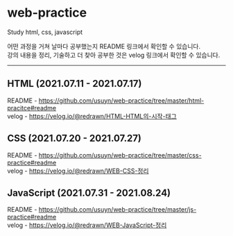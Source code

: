 # web-practice

Study html, css, javascript  

어떤 과정을 거쳐 날마다 공부했는지 README 링크에서 확인할 수 있습니다.   
강의 내용을 정리, 기술하고 더 찾아 공부한 것은 velog 링크에서 확인할 수 있습니다.

***

## HTML (2021.07.11 - 2021.07.17)

README - https://github.com/usuyn/web-practice/tree/master/html-pracitce#readme  
velog  - https://velog.io/@redrawn/HTML-HTML의-시작-태그  

## CSS (2021.07.20 - 2021.07.27)

README - https://github.com/usuyn/web-practice/tree/master/css-practice#readme  
velog  - https://velog.io/@redrawn/WEB-CSS-정리

## JavaScript (2021.07.31 - 2021.08.24)

README - https://github.com/usuyn/web-practice/tree/master/js-practice#readme  
velog  - https://velog.io/@redrawn/WEB-JavaScript-정리
